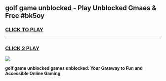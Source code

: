
## golf game unblocked - Play Unblocked Gmaes & Free #bk5oy
<h3>
<a href="https://premium.freeplayer.one?title=golf_game_unblocked&ref=01M">CLICK TO PLAY</a></h3>
<hr>

<h3>
<a href="https://premium.freeplayer.one?title=golf_game_unblocked&ref=01M">CLICK 2 PLAY</a>
  
</h3>

<a href="https://premium.freeplayer.one?title=golf_game_unblocked&ref=01M"><img src="https://clearcache.store/games.png"></a>


**golf game unblocked games unblocked: Your Gateway to Fun and Accessible Online Gaming**
